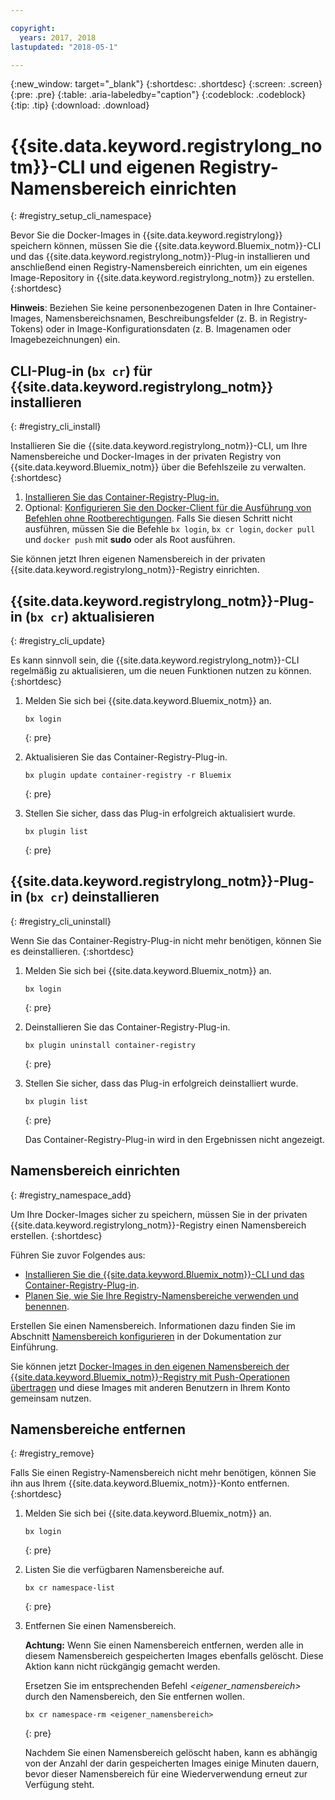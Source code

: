 ```yaml
---

copyright:
  years: 2017, 2018
lastupdated: "2018-05-1"

---
```


{:new_window: target="_blank"}
{:shortdesc: .shortdesc}
{:screen: .screen}
{:pre: .pre}
{:table: .aria-labeledby="caption"}
{:codeblock: .codeblock}
{:tip: .tip}
{:download: .download}


# {{site.data.keyword.registrylong_notm}}-CLI und eigenen Registry-Namensbereich einrichten
{: #registry_setup_cli_namespace}

Bevor Sie die Docker-Images in {{site.data.keyword.registrylong}} speichern können, müssen Sie die {{site.data.keyword.Bluemix_notm}}-CLI und das {{site.data.keyword.registrylong_notm}}-Plug-in installieren und anschließend einen Registry-Namensbereich einrichten, um ein eigenes Image-Repository in {{site.data.keyword.registrylong_notm}} zu erstellen.
{:shortdesc}


**Hinweis**: Beziehen Sie keine personenbezogenen Daten in Ihre Container-Images, Namensbereichsnamen, Beschreibungsfelder (z. B. in Registry-Tokens) oder in Image-Konfigurationsdaten (z. B. Imagenamen oder Imagebezeichnungen) ein.


## CLI-Plug-in (`bx cr`) für {{site.data.keyword.registrylong_notm}} installieren
{: #registry_cli_install}

Installieren Sie die {{site.data.keyword.registrylong_notm}}-CLI, um Ihre Namensbereiche und Docker-Images in der privaten Registry von {{site.data.keyword.Bluemix_notm}} über die Befehlszeile zu verwalten.
{:shortdesc}

1.  [Installieren Sie das Container-Registry-Plug-in.](index.html#registry_cli_install)
2.  Optional: [Konfigurieren Sie den Docker-Client für die Ausführung von Befehlen ohne Rootberechtigungen](https://docs.docker.com/engine/installation/linux/linux-postinstall). Falls Sie diesen Schritt nicht ausführen, müssen Sie die Befehle `bx login`, `bx cr login`, `docker pull` und `docker push` mit **sudo** oder als Root ausführen.

Sie können jetzt Ihren eigenen Namensbereich in der privaten {{site.data.keyword.registrylong_notm}}-Registry einrichten.

## {{site.data.keyword.registrylong_notm}}-Plug-in (`bx cr`) aktualisieren
{: #registry_cli_update}

Es kann sinnvoll sein, die {{site.data.keyword.registrylong_notm}}-CLI regelmäßig zu aktualisieren, um die neuen Funktionen nutzen zu können.
{:shortdesc}

1.  Melden Sie sich bei {{site.data.keyword.Bluemix_notm}} an.

    ```
    bx login
    ```
    {: pre}

2.  Aktualisieren Sie das Container-Registry-Plug-in.

    ```
    bx plugin update container-registry -r Bluemix
    ```
    {: pre}

3.  Stellen Sie sicher, dass das Plug-in erfolgreich aktualisiert wurde.

    ```
    bx plugin list
    ```
     {: pre}


## {{site.data.keyword.registrylong_notm}}-Plug-in (`bx cr`) deinstallieren
{: #registry_cli_uninstall}

Wenn Sie das Container-Registry-Plug-in nicht mehr benötigen, können Sie es deinstallieren.
{:shortdesc}

1.  Melden Sie sich bei {{site.data.keyword.Bluemix_notm}} an.

    ```
    bx login
    ```
    {: pre}

2.  Deinstallieren Sie das Container-Registry-Plug-in.

    ```
    bx plugin uninstall container-registry
    ```
    {: pre}

3.  Stellen Sie sicher, dass das Plug-in erfolgreich deinstalliert wurde.

    ```
    bx plugin list
    ```
    {: pre}

    Das Container-Registry-Plug-in wird in den Ergebnissen nicht angezeigt.


## Namensbereich einrichten
{: #registry_namespace_add}

Um Ihre Docker-Images sicher zu speichern, müssen Sie in der privaten {{site.data.keyword.registrylong_notm}}-Registry einen Namensbereich erstellen.
{:shortdesc}

Führen Sie zuvor Folgendes aus:

-   [Installieren Sie die {{site.data.keyword.Bluemix_notm}}-CLI und das Container-Registry-Plug-in](#registry_cli_install).
-   [Planen Sie, wie Sie Ihre Registry-Namensbereiche verwenden und benennen](registry_overview.html#registry_namespaces).

Erstellen Sie einen Namensbereich. Informationen dazu finden Sie im Abschnitt [Namensbereich konfigurieren](index.html#registry_namespace_add) in der Dokumentation zur Einführung.

Sie können jetzt [Docker-Images in den eigenen Namensbereich der {{site.data.keyword.Bluemix_notm}}-Registry mit Push-Operationen übertragen](registry_images_.html#registry_images_pushing) und diese Images mit anderen Benutzern in Ihrem Konto gemeinsam nutzen.

## Namensbereiche entfernen
{: #registry_remove}

Falls Sie einen Registry-Namensbereich nicht mehr benötigen, können Sie ihn aus Ihrem {{site.data.keyword.Bluemix_notm}}-Konto entfernen.
{:shortdesc}

1.  Melden Sie sich bei {{site.data.keyword.Bluemix_notm}} an.

    ```
    bx login
    ```
    {: pre}

2.  Listen Sie die verfügbaren Namensbereiche auf.

    ```
    bx cr namespace-list
    ```
    {: pre}

3.  Entfernen Sie einen Namensbereich.

    **Achtung:** Wenn Sie einen Namensbereich entfernen, werden alle in diesem Namensbereich gespeicherten Images ebenfalls gelöscht. Diese Aktion kann nicht rückgängig gemacht werden.

    Ersetzen Sie im entsprechenden Befehl _&lt;eigener_namensbereich&gt;_ durch den Namensbereich, den Sie entfernen wollen.

    ```
    bx cr namespace-rm <eigener_namensbereich>
    ```
    {: pre}

    Nachdem Sie einen Namensbereich gelöscht haben, kann es abhängig von der Anzahl der darin gespeicherten Images einige Minuten dauern, bevor dieser Namensbereich für eine Wiederverwendung erneut zur Verfügung steht.
